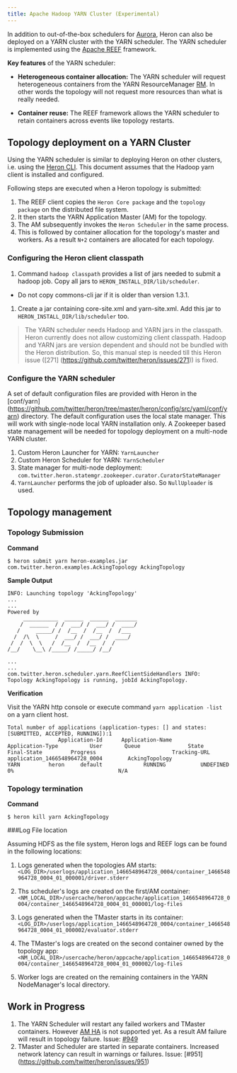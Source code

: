 ```yaml
---
title: Apache Hadoop YARN Cluster (Experimental)
---
```


In addition to out-of-the-box schedulers for [Aurora](../aurora), Heron can also be deployed on a
YARN cluster with the YARN scheduler. The YARN scheduler is implemented using the 
[Apache REEF](https://reef.apache.org/) framework.

**Key features** of the YARN scheduler:

* **Heterogeneous container allocation:** The YARN scheduler will request heterogeneous containers
from the YARN ResourceManager [RM](http://hadoop.apache.org/docs/current/hadoop-yarn/hadoop-yarn-site/YARN.html). In other words the topology will not request more resources than what is really needed.

* **Container reuse:** The REEF framework allows the YARN scheduler to retain containers
across events like topology restarts.

## Topology deployment on a YARN Cluster

Using the YARN scheduler is similar to deploying Heron on other clusters, i.e. using the
[Heron CLI](/docs/operators/heron-cli/).
This document assumes that the Hadoop yarn client is installed and configured.

Following steps are executed when a Heron topology is submitted:

1. The REEF client copies the `Heron Core package` and the `topology package` on the distributed file system.
1. It then starts the YARN Application Master (AM) for the topology.
1. The AM subsequently invokes the `Heron Scheduler` in the same process.
1. This is followed by container allocation for the topology's master and workers. As a result `N+2`
containers are allocated for each topology.

### Configuring the Heron client classpath

1. Command `hadoop classpath` provides a list of jars needed to submit a hadoop job. Copy all jars
to `HERON_INSTALL_DIR/lib/scheduler`.
  * Do not copy commons-cli jar if it is older than version 1.3.1.
1. Create a jar containing core-site.xml and yarn-site.xml. Add this jar to
`HERON_INSTALL_DIR/lib/scheduler` too.

> The YARN scheduler needs Hadoop and YARN jars in the classpath. Heron currently does not allow
> customizing client classpath. Hadoop and YARN jars are version dependent and should not be
> bundled with the Heron distribution. So, this manual step is needed till this Heron issue
> ([271] (https://github.com/twitter/heron/issues/271)) is fixed.

### Configure the YARN scheduler

A set of default configuration files are provided with Heron in the [conf/yarn]
(https://github.com/twitter/heron/tree/master/heron/config/src/yaml/conf/yarn) directory.
The default configuration uses the local state manager. This will work with single-node local
YARN installation only. A Zookeeper based state management will be needed for topology
deployment on a multi-node YARN cluster.

1. Custom Heron Launcher for YARN: `YarnLauncher`
1. Custom Heron Scheduler for YARN: `YarnScheduler`
1. State manager for multi-node deployment:
`com.twitter.heron.statemgr.zookeeper.curator.CuratorStateManager`
1. `YarnLauncher` performs the job of uploader also. So `NullUploader` is used.

## Topology management

### Topology Submission
**Command**

`$ heron submit yarn heron-examples.jar com.twitter.heron.examples.AckingTopology AckingTopology`

**Sample Output**

```
INFO: Launching topology 'AckingTopology'
...
...
Powered by
     ___________  ______  ______  _______
    /  ______  / /  ___/ /  ___/ /  ____/
   /     _____/ /  /__  /  /__  /  /___
  /  /\  \     /  ___/ /  ___/ /  ____/
 /  /  \  \   /  /__  /  /__  /  /
/__/    \__\ /_____/ /_____/ /__/

...
...
com.twitter.heron.scheduler.yarn.ReefClientSideHandlers INFO:  Topology AckingTopology is running, jobId AckingTopology.
```

**Verification**

Visit the YARN http console or execute command `yarn application -list` on a yarn client host.

```
Total number of applications (application-types: [] and states: [SUBMITTED, ACCEPTED, RUNNING]):1
                Application-Id	    Application-Name	    Application-Type	      User	     Queue	             State	       Final-State	       Progress	                       Tracking-URL
application_1466548964728_0004	      AckingTopology	                YARN	     heron	   default	           RUNNING	         UNDEFINED	             0%	                                N/A
```

### Topology termination
**Command**

`$ heron kill yarn AckingTopology`


###Log File location

Assuming HDFS as the file system, Heron logs and REEF logs can be found in the following locations:

1. Logs generated when the topologies AM starts:
`<LOG_DIR>/userlogs/application_1466548964728_0004/container_1466548964728_0004_01_000001/driver.stderr`

1. Ths scheduler's logs are created on the first/AM container:
`<NM_LOCAL_DIR>/usercache/heron/appcache/application_1466548964728_0004/container_1466548964728_0004_01_000001/log-files`

1. Logs generated when the TMaster starts in its container:
`<LOG_DIR>/userlogs/application_1466548964728_0004/container_1466548964728_0004_01_000002/evaluator.stderr`

1. The TMaster's logs are created on the second container owned by the topology app:
`<NM_LOCAL_DIR>/usercache/heron/appcache/application_1466548964728_0004/container_1466548964728_0004_01_000002/log-files`

1. Worker logs are created on the remaining containers in the YARN NodeManager's local directory.


## Work in Progress

1. The YARN Scheduler will restart any failed workers and TMaster containers. However [AM HA](https://hadoop.apache.org/docs/r2.7.1/hadoop-yarn/hadoop-yarn-site/ResourceManagerHA.html)  is not
 supported yet. As a result AM failure will result in topology failure.
 Issue: [#949](https://github.com/twitter/heron/issues/949)
1. TMaster and Scheduler are started in separate containers. Increased network latency can result
 in warnings or failures. Issue: [#951] (https://github.com/twitter/heron/issues/951)
